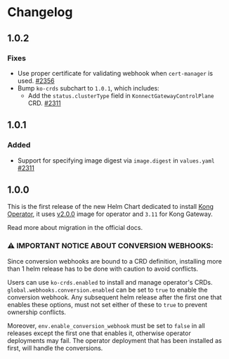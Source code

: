 # Changelog

## 1.0.2

### Fixes

- Use proper certificate for validating webhook when `cert-manager` is used.
  [#2356](https://github.com/Kong/kong-operator/pull/2356)
- Bump `ko-crds` subchart to `1.0.1`, which includes:
  - Add the `status.clusterType` field in `KonnectGatewayControlPlane` CRD.
    [#2311](https://github.com/Kong/kong-operator/pull/2311)

## 1.0.1

### Added

- Support for specifying image digest via `image.digest` in `values.yaml`
  [#2311](https://github.com/Kong/kong-operator/pull/2311)

## 1.0.0

This is the first release of the new Helm Chart dedicated to install
[Kong Operator](https://github.com/Kong/kong-operator), it uses
[v2.0.0](https://github.com/Kong/kong-operator/releases/tag/v2.0.0) image
for operator and `3.11` for Kong Gateway.

Read more about migration in the official docs.

### ⚠️ **IMPORTANT NOTICE ABOUT CONVERSION WEBHOOKS:**

Since conversion webhooks are bound to a CRD definition, installing more than 1
helm release has to be done with caution to avoid conflicts.

Users can use `ko-crds.enabled` to install and manage operator's CRDs.
`global.webhooks.conversion.enabled` can be set to `true` to enable the conversion webhook.
Any subsequent helm release after the first one that enables these options,
must not set either of these to `true` to prevent ownership conflicts.

Moreover, `env.enable_conversion_webhook` must be set to `false` in all
releases except the first one that enables it, otherwise operator deployments may fail.
The operator deployment that has been installed as first, will handle the conversions.
